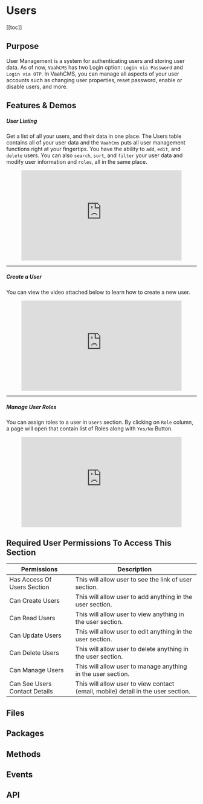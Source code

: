 # Users

[[toc]]

## Purpose
User Management is a system for authenticating users and storing user data. As of now, `VaahCMS` has two Login option: `Login via Password` and `Login via OTP`. In VaahCMS, you can manage all aspects of your user accounts such as changing user properties, reset password, enable or disable users, and more.

## Features & Demos

#####  User Listing

Get a list of all your users, and their data in one place. The Users table contains all of your user data and the `VaahCms` puts all user management functions right at your fingertips. You have the ability to `add`, `edit`, and `delete` users. You can also `search`, `sort`, and `filter` your user data and modify user information and `roles`, all in the same place.

<figure>
  <iframe src="https://img-v4.getdemo.dev/screenshot/msedge_TIKvbvuNdu.mp4" frameborder="0" allowfullscreen="true" style="width: 100%; aspect-ratio: 16/9;"> </iframe>
</figure>

---

##### Create a User 

You can view the video attached below to learn how to create a new user.

<figure>
  <iframe src="https://img-v4.getdemo.dev/screenshot/msedge_f9KBTI8yTZ.mp4" frameborder="0" allowfullscreen="true" style="width: 100%; aspect-ratio: 16/9;"> </iframe>
</figure>

---

##### Manage User Roles

You can assign roles to a user in `Users` section. By clicking on `Role` column, a page will open that contain list of Roles along with `Yes/No` Button.

<figure>
  <iframe src="https://img-v4.getdemo.dev/screenshot/msedge_IUIS4wUJh0.mp4" frameborder="0" allowfullscreen="true" style="width: 100%; aspect-ratio: 16/9;"> </iframe>
</figure>


## Required User Permissions To Access This Section


| Permissions          | Description                                           |
| ------------- | ------------------------------------------------------------ |
|Has Access Of Users Section           | This will allow user to see the link of user section.        |
| Can Create Users                      | This will allow user to add anything in the user section.    |
| Can Read Users                        | This will allow user to view anything in the user section.   |
| Can Update Users                      | This will allow user to edit anything in the user section.   |
| Can Delete Users                      | This will allow user to delete anything in the user section. |
| Can Manage Users                      | This will allow user to manage anything in the user section. |
| Can See Users Contact Details         | This will allow user to view contact (email, mobile) detail in the user section. |

## Files
<!-- 
REMOVE THIS COMMENT
List of all the files responsible for this pages

- Laravel Route: `routes/backend/route-example.php`
- Laravel Controller: 
- Laravel Model: 
- Vue Route: 
- Vue Store: 
- Vue Page Director: 

-->

## Packages
<!-- 
REMOVE THIS COMMENT

### Laravel Packages

- `creativeorange/gravatar`: Write purpose of the package


### Vue Packages
- `laravel-mix`: To build assets

-->


## Methods
<!-- 
REMOVE THIS COMMENT
List important methods which can be reused. 

Eg:
```
User::addRole();
```

-->

## Events
<!-- 
REMOVE THIS COMMENT
List events for this section in table format 
-->


## API
<!-- 
REMOVE THIS COMMENT

Example

### Create permission

##### Method: `post`
##### URL: `<public-url>/api/permission/create`
##### Request Parameters
List all request params like https://docs.vaah.dev/vaahcms/basic/api.html#get-a-list 
##### Response Parameters
##### Sample Request
##### Sample Response
-->
